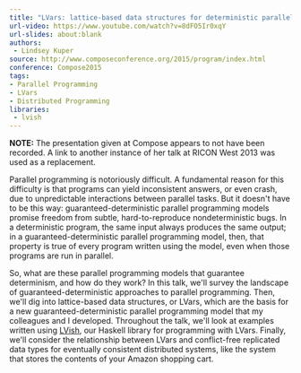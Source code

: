 ```yaml
---
title: "LVars: lattice-based data structures for deterministic parallel and distributed programming"
url-video: https://www.youtube.com/watch?v=8dFO5Ir0xqY
url-slides: about:blank
authors:
 - Lindsey Kuper
source: http://www.composeconference.org/2015/program/index.html
conference: Compose2015
tags:
- Parallel Programming
- LVars
- Distributed Programming
libraries:
 - lvish
---
```


**NOTE:** The presentation given at Compose appears to not have been recorded. A link to another instance of her talk at RICON West 2013 was used as a replacement.

Parallel programming is notoriously difficult. A fundamental reason for this difficulty is that programs can yield inconsistent answers, or even crash, due to unpredictable interactions between parallel tasks. But it doesn't have to be this way: guaranteed-deterministic parallel programming models promise freedom from subtle, hard-to-reproduce nondeterministic bugs. In a deterministic program, the same input always produces the same output; in a guaranteed-deterministic parallel programming model, then, that property is true of every program written using the model, even when those programs are run in parallel.

So, what are these parallel programming models that guarantee determinism, and how do they work? In this talk, we'll survey the landscape of guaranteed-deterministic approaches to parallel programming. Then, we'll dig into lattice-based data structures, or LVars, which are the basis for a new guaranteed-deterministic parallel programming model that my colleagues and I developed. Throughout the talk, we'll look at examples written using [LVish](http://hackage.haskell.org/package/lvish), our Haskell library for programming with LVars. Finally, we'll consider the relationship between LVars and conflict-free replicated data types for eventually consistent distributed systems, like the system that stores the contents of your Amazon shopping cart.
